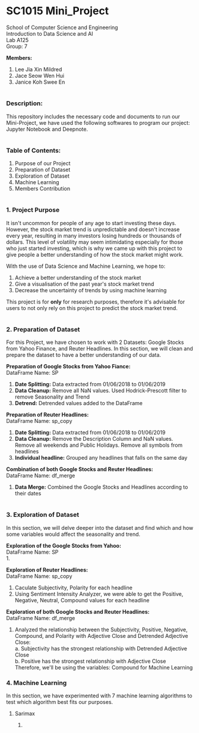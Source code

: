 # SC1015 Mini_Project
School of Computer Science and Engineering  
Introduction to Data Science and AI  
Lab A125  
Group: 7  

**Members:**
   1. Lee Jia Xin Mildred
   2. Jace Seow Wen Hui
   3. Janice Koh Swee En
#
### Description:

This repository includes the necessary code and documents to run our Mini-Project, we have used the following softwares to program our project: Jupyter Notebook and Deepnote. 

#
### Table of Contents:
   1. Purpose of our Project
   2. Preparation of Dataset
   3. Exploration of Dataset
   4. Machine Learning
   5. Members Contribution
#
### 1. Project Purpose
It isn't uncommon for people of any age to start investing these days. However, the stock market trend is unpredictable and doesn't increase every year, resulting in many investors losing hundreds or thousands of dollars. This level of volatility may seem intimidating especially for those who just started investing, which is why we came up with this project to give people a better understanding of how the stock market might work.


With the use of Data Science and Machine Learning, we hope to: 
   1. Achieve a better understanding of the stock market
   2. Give a visualisation of the past year's stock market trend 
   3. Decrease the uncertainty of trends by using machine learning

This project is for **only** for research purposes, therefore it's advisable for users to not only rely on this project to predict the stock market trend.
#
### 2. Preparation of Dataset
For this Project, we have chosen to work with 2 Datasets: Google Stocks from Yahoo Finance, and Reuter Headlines. In this section, we will clean and prepare the dataset to have a better understanding of our data.     


**Preparation of Google Stocks from Yahoo Fiance:**  
   DataFrame Name: SP
   1. **Date Splitting:** Data extracted from 01/06/2018 to 01/06/2019
   2. **Data Cleanup:** Remove all NaN values. Used Hodrick-Prescott filter to remove Seasonality and Trend
   3. **Detrend:** Detrended values added to the DataFrame     
    
    
**Preparation of Reuter Headlines:**     
   DataFrame Name: sp_copy
   1. **Date Splitting:** Data extracted from 01/06/2018 to 01/06/2019
   2. **Data Cleanup:** Remove the Description Column and NaN values. Remove all weekends and Public Holidays. Remove all symbols from headlines
   3. **Individual headline:** Grouped any headlines that falls on the same day  
    
 
**Combination of both Google Stocks and Reuter Headlines:**    
   DataFrame Name: df_merge
   1. **Data Merge:** Combined the Google Stocks and Headlines according to their dates  
    
#
### 3. Exploration of Dataset
In this section, we will delve deeper into the dataset and find which and how some variables would affect the seasonality and trend.


**Exploration of the Google Stocks from Yahoo:**    
DataFrame Name: SP  
   1. 
    
**Exploration of Reuter Headlines:**  
DataFrame Name: sp_copy  
   1. Caculate Subjectivity, Polarity for each headline
   2. Using Sentiment Intensity Analyzer, we were able to get the Positive, Negative, Neutral, Compound values for each headline

**Exploration of both Google Stocks and Reuter Headlines:**  
DataFrame Name: df_merge  
   1. Analyzed the relationship between the Subjectivity, Positive, Negative, Compound, and Polarity with Adjective Close and Detrended Adjective Close:  
   a. Subjectivity has the strongest relationship with Detrended Adjective Close  
   b. Positive has the strongest relationship with Adjective Close  
   Therefore, we'll be using the variables: Compound for Machine Learning

### 4. Machine Learning
In this section, we have experimented with 7 machine learning algorithms to test which algorithm best fits our purposes.  
1. Sarimax     
   
     1. 

